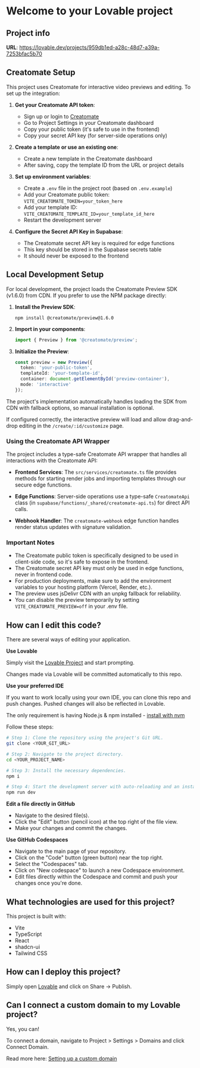 
# Welcome to your Lovable project

## Project info

**URL**: https://lovable.dev/projects/959db1ed-a28c-48d7-a39a-7253bfac5b70

## Creatomate Setup

This project uses Creatomate for interactive video previews and editing. To set up the integration:

1. **Get your Creatomate API token**:
   - Sign up or login to [Creatomate](https://creatomate.com)
   - Go to Project Settings in your Creatomate dashboard
   - Copy your public token (it's safe to use in the frontend)
   - Copy your secret API key (for server-side operations only)

2. **Create a template or use an existing one**:
   - Create a new template in the Creatomate dashboard
   - After saving, copy the template ID from the URL or project details

3. **Set up environment variables**:
   - Create a `.env` file in the project root (based on `.env.example`)
   - Add your Creatomate public token: `VITE_CREATOMATE_TOKEN=your_token_here`
   - Add your template ID: `VITE_CREATOMATE_TEMPLATE_ID=your_template_id_here`
   - Restart the development server

4. **Configure the Secret API Key in Supabase**:
   - The Creatomate secret API key is required for edge functions
   - This key should be stored in the Supabase secrets table
   - It should never be exposed to the frontend

## Local Development Setup

For local development, the project loads the Creatomate Preview SDK (v1.6.0) from CDN. If you prefer to use the NPM package directly:

1. **Install the Preview SDK**:
   ```
   npm install @creatomate/preview@1.6.0
   ```

2. **Import in your components**:
   ```typescript
   import { Preview } from '@creatomate/preview';
   ```

3. **Initialize the Preview**:
   ```typescript
   const preview = new Preview({
     token: 'your-public-token',
     templateId: 'your-template-id',
     container: document.getElementById('preview-container'),
     mode: 'interactive'
   });
   ```

The project's implementation automatically handles loading the SDK from CDN with fallback options, so manual installation is optional.

If configured correctly, the interactive preview will load and allow drag-and-drop editing in the `/create/:id/customize` page.

### Using the Creatomate API Wrapper

The project includes a type-safe Creatomate API wrapper that handles all interactions with the Creatomate API:

- **Frontend Services**: The `src/services/creatomate.ts` file provides methods for starting render jobs and importing templates through our secure edge functions.

- **Edge Functions**: Server-side operations use a type-safe `CreatomateApi` class (in `supabase/functions/_shared/creatomate-api.ts`) for direct API calls.

- **Webhook Handler**: The `creatomate-webhook` edge function handles render status updates with signature validation.

### Important Notes

- The Creatomate public token is specifically designed to be used in client-side code, so it's safe to expose in the frontend.
- The Creatomate secret API key must only be used in edge functions, never in frontend code.
- For production deployments, make sure to add the environment variables to your hosting platform (Vercel, Render, etc.).
- The preview uses jsDelivr CDN with an unpkg fallback for reliability.
- You can disable the preview temporarily by setting `VITE_CREATOMATE_PREVIEW=off` in your .env file.

## How can I edit this code?

There are several ways of editing your application.

**Use Lovable**

Simply visit the [Lovable Project](https://lovable.dev/projects/959db1ed-a28c-48d7-a39a-7253bfac5b70) and start prompting.

Changes made via Lovable will be committed automatically to this repo.

**Use your preferred IDE**

If you want to work locally using your own IDE, you can clone this repo and push changes. Pushed changes will also be reflected in Lovable.

The only requirement is having Node.js & npm installed - [install with nvm](https://github.com/nvm-sh/nvm#installing-and-updating)

Follow these steps:

```sh
# Step 1: Clone the repository using the project's Git URL.
git clone <YOUR_GIT_URL>

# Step 2: Navigate to the project directory.
cd <YOUR_PROJECT_NAME>

# Step 3: Install the necessary dependencies.
npm i

# Step 4: Start the development server with auto-reloading and an instant preview.
npm run dev
```

**Edit a file directly in GitHub**

- Navigate to the desired file(s).
- Click the "Edit" button (pencil icon) at the top right of the file view.
- Make your changes and commit the changes.

**Use GitHub Codespaces**

- Navigate to the main page of your repository.
- Click on the "Code" button (green button) near the top right.
- Select the "Codespaces" tab.
- Click on "New codespace" to launch a new Codespace environment.
- Edit files directly within the Codespace and commit and push your changes once you're done.

## What technologies are used for this project?

This project is built with:

- Vite
- TypeScript
- React
- shadcn-ui
- Tailwind CSS

## How can I deploy this project?

Simply open [Lovable](https://lovable.dev/projects/959db1ed-a28c-48d7-a39a-7253bfac5b70) and click on Share -> Publish.

## Can I connect a custom domain to my Lovable project?

Yes, you can!

To connect a domain, navigate to Project > Settings > Domains and click Connect Domain.

Read more here: [Setting up a custom domain](https://docs.lovable.dev/tips-tricks/custom-domain#step-by-step-guide)

